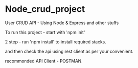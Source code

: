 # Node_crud_project
User CRUD API - Using Node &amp; Express and other stuffs

To run this project - start with 'npm init'

2 step - run 'npm install' to install required stacks. 

and then check the api using rest client as per your convenient. 

recommonded API Client - POSTMAN. 
